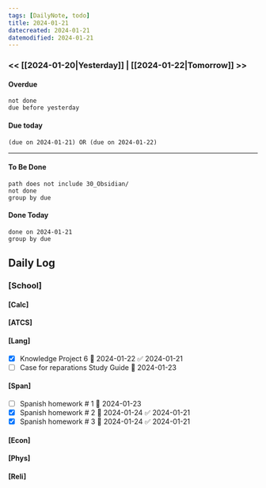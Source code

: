 ```yaml
---
tags: [DailyNote, todo]
title: 2024-01-21
datecreated: 2024-01-21
datemodified: 2024-01-21
---
```


### << [[2024-01-20|Yesterday]] | [[2024-01-22|Tomorrow]] >>

#### Overdue
```tasks
not done
due before yesterday
```
#### Due today

```tasks
(due on 2024-01-21) OR (due on 2024-01-22) 

```
---
#### To Be Done

```tasks
path does not include 30_Obsidian/
not done
group by due
```

#### Done Today

```tasks
done on 2024-01-21
group by due
```

## Daily Log

### [School]

#### [Calc]

#### [ATCS]

#### [Lang]


- [x] Knowledge Project 6 📅 2024-01-22 ✅ 2024-01-21
- [ ] Case for reparations Study Guide 📅 2024-01-23

#### [Span]

- [ ] Spanish homework # 1 📅 2024-01-23
- [x] Spanish homework # 2 📅 2024-01-24 ✅ 2024-01-21
- [x] Spanish homework # 3 📅 2024-01-24 ✅ 2024-01-21

#### [Econ]

#### [Phys]

#### [Reli]